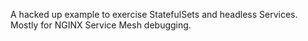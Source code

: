 A hacked up example to exercise StatefulSets and headless Services. Mostly for NGINX Service Mesh
debugging.
